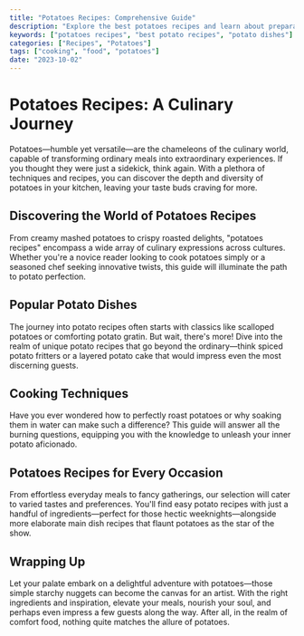 ```yaml
---
title: "Potatoes Recipes: Comprehensive Guide"
description: "Explore the best potatoes recipes and learn about preparation methods, cultures, and more."
keywords: ["potatoes recipes", "best potato recipes", "potato dishes"]
categories: ["Recipes", "Potatoes"]
tags: ["cooking", "food", "potatoes"]
date: "2023-10-02"
---
```


# Potatoes Recipes: A Culinary Journey

Potatoes—humble yet versatile—are the chameleons of the culinary world, capable of transforming ordinary meals into extraordinary experiences. If you thought they were just a sidekick, think again. With a plethora of techniques and recipes, you can discover the depth and diversity of potatoes in your kitchen, leaving your taste buds craving for more.

## Discovering the World of Potatoes Recipes

From creamy mashed potatoes to crispy roasted delights, "potatoes recipes" encompass a wide array of culinary expressions across cultures. Whether you're a novice reader looking to cook potatoes simply or a seasoned chef seeking innovative twists, this guide will illuminate the path to potato perfection.

## Popular Potato Dishes 

The journey into potato recipes often starts with classics like scalloped potatoes or comforting potato gratin. But wait, there's more! Dive into the realm of unique potato recipes that go beyond the ordinary—think spiced potato fritters or a layered potato cake that would impress even the most discerning guests.

## Cooking Techniques 

Have you ever wondered how to perfectly roast potatoes or why soaking them in water can make such a difference? This guide will answer all the burning questions, equipping you with the knowledge to unleash your inner potato aficionado. 

## Potatoes Recipes for Every Occasion 

From effortless everyday meals to fancy gatherings, our selection will cater to varied tastes and preferences. You'll find easy potato recipes with just a handful of ingredients—perfect for those hectic weeknights—alongside more elaborate main dish recipes that flaunt potatoes as the star of the show.

## Wrapping Up

Let your palate embark on a delightful adventure with potatoes—those simple starchy nuggets can become the canvas for an artist. With the right ingredients and inspiration, elevate your meals, nourish your soul, and perhaps even impress a few guests along the way. After all, in the realm of comfort food, nothing quite matches the allure of potatoes.